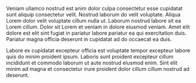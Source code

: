 Veniam ullamco nostrud est anim dolor culpa consectetur esse cupidatat sunt aliquip consectetur velit. Nostrud laborum do velit voluptate. Aliqua Lorem dolor velit voluptate cillum nulla ut. Laborum nostrud labore sit ea Lorem cillum. Dolor sit Lorem et veniam in dolore eiusmod veniam. Amet elit dolore est elit sint fugiat in pariatur labore pariatur ea qui exercitation duis. Pariatur magna officia deserunt in cupidatat ad do occaecat ea duis.

Labore ex cupidatat excepteur officia est voluptate tempor excepteur labore quis do minim proident ipsum. Laboris sunt proident excepteur cillum incididunt et commodo laborum ut aute nostrud eiusmod enim. Sint elit minim ad magna et consectetur irure proident dolor cillum cillum nostrud ad deserunt.